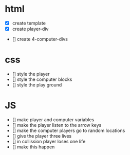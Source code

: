 # html

* [X] create template
* [X] create player-div
* [] create 4-computer-divs

# css

* [] style the player
* [] style the computer blocks
* [] style the play ground

# JS

* [] make player and computer variables
* [] make the player listen to the arrow keys
* [] make the computer players go to random locations
* [] give the player three lives
* [] in collission player loses one life
* [] make this happen


